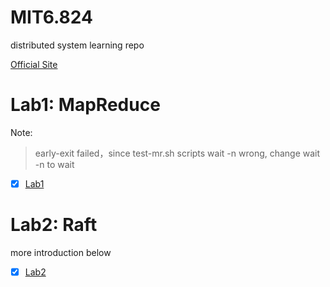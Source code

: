 # MIT6.824
distributed system learning repo

[Official Site](https://pdos.csail.mit.edu/6.824/index.html)



# Lab1: MapReduce
Note:
> early-exit failed，since test-mr.sh scripts wait -n wrong, change wait -n to wait
- [x] [Lab1](docs/lab1.md)

# Lab2: Raft
more introduction below
- [x] [Lab2](docs/lab2.md)